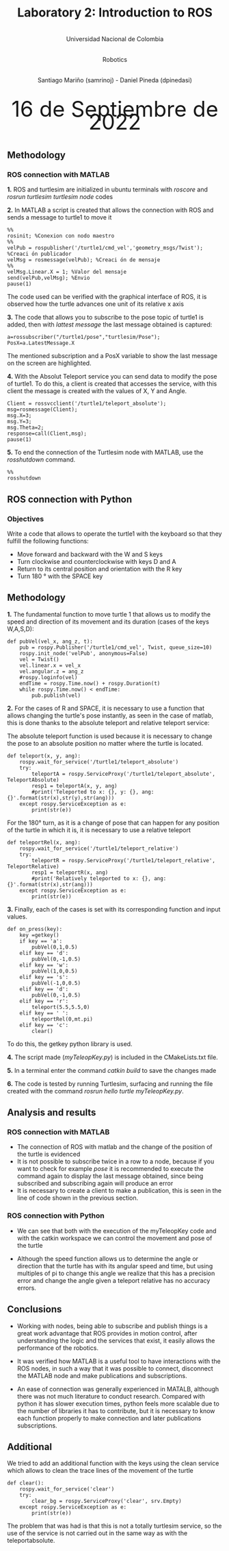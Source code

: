 <h1 align="center"; style="text-align:center;">Laboratory 2: Introduction to ROS</h1>

<p align="center";style="font-size:50px; text-align:center; line-height : 50px;  margin-top : 0; margin-bottom : 0; "> <br> Universidad Nacional de Colombia</p>

<p align="center";style="font-size:50px; text-align:center; line-height : 50px;  margin-top : 0; margin-bottom : 0; "> <br> Robotics</p>

<p align="center";style="font-size:50px; text-align:center; line-height : 40px;  margin-top : 0; margin-bottom : 0; "> <br> Santiago Mariño (samrinoj) - Daniel Pineda (dpinedasi)</p>


<p align="center"; style="font-size:50px; text-align:center; line-height : 30px; margin-top : 0; "> <br>16 de Septiembre de 2022</p>


## Methodology


### ROS connection with MATLAB

**1.** ROS and turtlesim are initialized in ubuntu terminals with *roscore* and *rosrun turtlesim turtlesim node* codes

**2.** In MATLAB a script is created that allows the connection with ROS and sends a message to turtle1 to move it

```
%%
rosinit; %Conexion con nodo maestro
%%
velPub = rospublisher('/turtle1/cmd_vel','geometry_msgs/Twist'); %Creaci ́on publicador
velMsg = rosmessage(velPub); %Creaci ́on de mensaje
%%
velMsg.Linear.X = 1; %Valor del mensaje
send(velPub,velMsg); %Envio
pause(1)
``` 

The code used can be verified with the graphical interface of ROS, it is observed how the turtle advances one unit of its relative x axis

**3.** The code that allows you to subscribe to the pose topic of turtle1 is added, then with *lattest message* the last message obtained is captured:

 ```
a=rossubscriber("/turtle1/pose","turtlesim/Pose");
PosX=a.LatestMessage.X
 ```
The mentioned subscription and a PosX variable to show the last message on the screen are highlighted.

**4.** With the Absolut Teleport service you can send data to modify the pose of turtle1. To do this, a client is created that accesses the service, with this client the message is created with the values ​​of X, Y and Angle.

 ```
Client = rossvcclient('/turtle1/teleport_absolute');
msg=rosmessage(Client);
msg.X=3;
msg.Y=3;
msg.Theta=2;
response=call(Client,msg);
pause(1)
 
 ``` 

**5.** To end the connection of the Turtlesim node with MATLAB, use the *rosshutdown* command.
```console
%%
rosshutdown
```

## ROS connection with Python

### Objectives

Write a code that allows to operate the turtle1 with the keyboard so that they fulfill the following functions:
- Move forward and backward with the W and S keys
- Turn clockwise and counterclockwise with keys D and A
- Return to its central position and orientation with the R key
- Turn 180 ° with the SPACE key

## Methodology

**1.** The fundamental function to move turtle 1 that allows us to modify the speed and direction of its movement and its duration (cases of the keys W,A,S,D):
```
def pubVel(vel_x, ang_z, t):
    pub = rospy.Publisher('/turtle1/cmd_vel', Twist, queue_size=10)
    rospy.init_node('velPub', anonymous=False)
    vel = Twist()
    vel.linear.x = vel_x
    vel.angular.z = ang_z
    #rospy.loginfo(vel)
    endTime = rospy.Time.now() + rospy.Duration(t)
    while rospy.Time.now() < endTime:
        pub.publish(vel)
```
**2.** For the cases of R and SPACE, it is necessary to use a function that allows changing the turtle's pose instantly, as seen in the case of matlab, this is done thanks to the absolute teleport and relative teleport service:

The absolute teleport function is used because it is necessary to change the pose to an absolute position no matter where the turtle is located.
```
def teleport(x, y, ang):
    rospy.wait_for_service('/turtle1/teleport_absolute')
    try:
        teleportA = rospy.ServiceProxy('/turtle1/teleport_absolute', TeleportAbsolute)
        resp1 = teleportA(x, y, ang)
        #print('Teleported to x: {}, y: {}, ang: {}'.format(str(x),str(y),str(ang)))
    except rospy.ServiceException as e:
        print(str(e))
```
For the 180° turn, as it is a change of pose that can happen for any position of the turtle in which it is, it is necessary to use a relative teleport
```
def teleportRel(x, ang):
    rospy.wait_for_service('/turtle1/teleport_relative')
    try:
        teleportR = rospy.ServiceProxy('/turtle1/teleport_relative', TeleportRelative)
        resp1 = teleportR(x, ang)
        #print('Relatively teleported to x: {}, ang: {}'.format(str(x),str(ang)))
    except rospy.ServiceException as e:
        print(str(e))
```
**3.** Finally, each of the cases is set with its corresponding function and input values.

```
def on_press(key):
    key =getkey()
    if key == 'a':
        pubVel(0,1,0.5)
    elif key == 'd':
        pubVel(0,-1,0.5)
    elif key == 'w':
        pubVel(1,0,0.5)
    elif key == 's':
        pubVel(-1,0,0.5)    
    elif key == 'd':
        pubVel(0,-1,0.5)
    elif key == 'r':
        teleport(5.5,5.5,0)
    elif key == ' ':
        teleportRel(0,mt.pi)
    elif key == 'c':
        clear()
```
To do this, the getkey python library is used.

**4.** The script made (*myTeleopKey.py*) is included in the CMakeLists.txt file.
 
 **5.** In a terminal enter the command *catkin build* to save the changes made
 
 **6.** The code is tested by running Turtlesim, surfacing and running the file created with the command *rosrun hello turtle myTeleopKey.py*.

## Analysis and results

### ROS connection with MATLAB

* The connection of ROS with matlab and the change of the position of the turtle is evidenced
* It is not possible to subscribe twice in a row to a node, because if you want to check for example *pose* it is recommended to execute the command again to display the last message obtained, since being subscribed and subscribing again will produce an error
* It is necessary to create a client to make a publication, this is seen in the line of code shown in the previous section.

 ### ROS connection with Python 

* We can see that both with the execution of the myTeleopKey code and with the catkin workspace we can control the movement and pose of the turtle

* Although the speed function allows us to determine the angle or direction that the turtle has with its angular speed and time, but using multiples of pi to change this angle we realize that this has a precision error and change the angle given a teleport relative has no accuracy errors.

 ## Conclusions


* Working with nodes, being able to subscribe and publish things is a great work advantage that ROS provides in motion control, after understanding the logic and the services that exist, it easily allows the performance of the robotics.

* It was verified how MATLAB is a useful tool to have interactions with the ROS nodes, in such a way that it was possible to connect, disconnect the MATLAB node and make publications and subscriptions.

* An ease of connection was generally experienced in MATALB, although there was not much literature to conduct research. Compared with python it has slower execution times, python feels more scalable due to the number of libraries it has to contribute, but it is necessary to know each function properly to make connection and later publications subscriptions.

## Additional

We tried to add an additional function with the keys using the clean service which allows to clean the trace lines of the movement of the turtle

```
def clear():
    rospy.wait_for_service('clear')
    try:
        clear_bg = rospy.ServiceProxy('clear', srv.Empty)
    except rospy.ServiceException as e:
        print(str(e))

```
The problem that was had is that this is not a totally turtlesim service, so the use of the service is not carried out in the same way as with the teleportabsolute.








	



